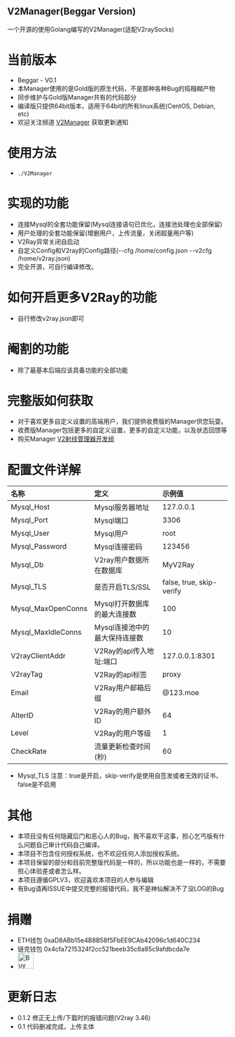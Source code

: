## V2Manager(Beggar Version)
一个开源的使用Golang编写的V2Manager(适配V2raySocks)

# 当前版本
* Beggar - V0.1
* 本Manager使用的是Gold版的原生代码，不是那种各种Bug的捣糨糊产物
* 同步维护与Gold版Manager共有的代码部分
* 编译版只提供64bit版本，适用于64bit的所有linux系统(CentOS, Debian, etc)
* 欢迎关注频道 [V2Manager](https://t.me/V2Manager) 获取更新通知

# 使用方法
* ```./V2Manager```

# 实现的功能
* 连接Mysql的全套功能保留(Mysql连接语句已优化，连接池处理也全部保留)
* 用户处理的全套功能保留(增删用户，上传流量，关闭超量用户等)
* V2Ray异常关闭自启动
* 自定义Config和V2ray的Config路径(--cfg /home/config.json --v2cfg /home/v2ray.json)
* 完全开源，可自行编译修改。

# 如何开启更多V2Ray的功能
* 自行修改v2ray.json即可

# 阉割的功能
* 除了最基本后端应该具备功能的全部功能

# 完整版如何获取
* 对于喜欢更多自定义设置的高端用户，我们提供收费版的Manager供您玩耍。
* 收费版Manager包括更多的自定义设置，更多的自定义功能，以及状态回馈等
* 购买Manager [V2射线管理器开发组](https://t.me/V2rayIsNotGreat)

# 配置文件详解
名称 | 定义 | 示例值
:- | :- | :-
Mysql_Host | Mysql服务器地址 | 127.0.0.1
Mysql_Port | Mysql端口 | 3306
Mysql_User | Mysql用户 | root
Mysql_Password | Mysql连接密码 | 123456
Mysql_Db | V2ray用户数据所在数据库 | MyV2Ray
Mysql_TLS | 是否开启TLS/SSL | false, true, skip-verify
Mysql_MaxOpenConns | Mysql打开数据库的最大连接数 | 100
Mysql_MaxIdleConns | Mysql连接池中的最大保持连接数 | 10
V2rayClientAddr | V2Ray的api传入地址:端口 | 127.0.0.1:8301
V2rayTag | V2Ray的api标签 | proxy
Email | V2Ray用户邮箱后缀 | @123.moe
AlterID | V2Ray的用户额外ID | 64
Level | V2Ray的用户等级 | 1
CheckRate | 流量更新检查时间(秒) | 60

* Mysql_TLS 注意：true是开启，skip-verify是使用自签发或者无效的证书，false是不启用

# 其他
* 本项目没有任何隐藏后门和恶心人的Bug，我不喜欢干这事，担心乞丐版有什么问题自己审计代码自己编译。
* 本项目不包含任何授权系统，也不欢迎任何人添加授权系统。
* 本项目保留的部分和目前完整版代码是一样的，所以功能也是一样的，不需要担心体验差或者怎么样。
* 本项目遵循GPLV3，欢迎喜欢本项目的人参与编辑
* 有Bug请再ISSUE中提交完整的报错代码，我不是神仙解决不了没LOG的Bug

# 捐赠
* ETH钱包 0xaD8ABb15e4B8B58f5FbEE9CAb42096c1d640C234
* 链克钱包 0x4cfa7215324f2cc521beeb35c8a85c9afdbcda7e
* <a href='https://ko-fi.com/U7U7K54E' target='_blank'><img height='36' style='border:0px;height:36px;' src='https://az743702.vo.msecnd.net/cdn/kofi4.png?v=f' border='0' alt='Buy Me a Coffee' /></a>

# 更新日志
* 0.1.2 修正无上传/下载时的报错问题(V2ray 3.46)
* 0.1 代码删减完成，上传主体
